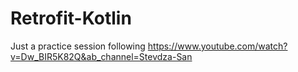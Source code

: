 # Retrofit-Kotlin

Just a practice session following https://www.youtube.com/watch?v=Dw_BIR5K82Q&ab_channel=Stevdza-San
